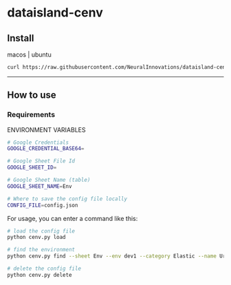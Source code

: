 # dataisland-cenv

## Install

macos | ubuntu
```bash
curl https://raw.githubusercontent.com/NeuralInnovations/dataisland-cenv/refs/heads/master/install.sh | sh
```

---

## How to use
### Requirements
ENVIRONMENT VARIABLES
```bash
# Google Credentials
GOOGLE_CREDENTIAL_BASE64=

# Google Sheet File Id
GOOGLE_SHEET_ID=

# Google Sheet Name (table)
GOOGLE_SHEET_NAME=Env

# Where to save the config file locally
CONFIG_FILE=config.json
```

For usage, you can enter a command like this:
```bash
# load the config file
python cenv.py load

# find the environment
python cenv.py find --sheet Env --env dev1 --category Elastic --name Url

# delete the config file
python cenv.py delete
```